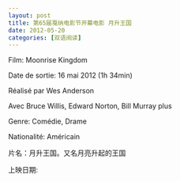 ```yaml
---
layout: post
title: 第65届戛纳电影节开幕电影 月升王国
date: 2012-05-20
categories: [双语阅读]  
---
```


Film: Moonrise Kingdom

Date de sortie: 16 mai 2012 (1h 34min)

Réalisé par Wes Anderson

Avec Bruce Willis, Edward Norton, Bill Murray plus

Genre: Comédie, Drame

Nationalité: Américain

片名：月升王国。又名月亮升起的王国

上映日期:
